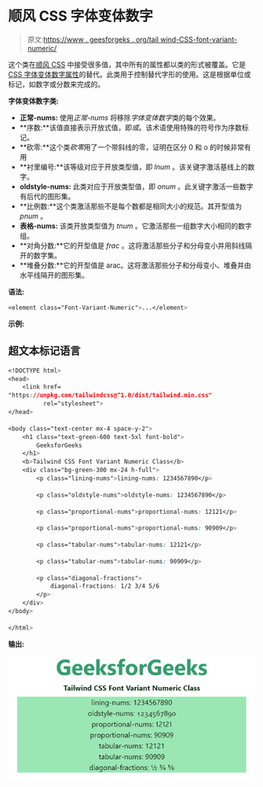 # 顺风 CSS 字体变体数字

> 原文:[https://www . geesforgeks . org/tail wind-CSS-font-variant-numeric/](https://www.geeksforgeeks.org/tailwind-css-font-variant-numeric/)

这个类在[顺风 CSS](https://www.geeksforgeeks.org/css-tailwind-introduction/) 中接受很多值，其中所有的属性都以类的形式被覆盖。它是 [CSS 字体变体数字属性](https://www.geeksforgeeks.org/css-font-variant-numeric-property/)的替代。此类用于控制替代字形的使用。这是根据单位或标记，如数字或分数来完成的。

**字体变体数字类:**

*   **正常-nums:** 使用*正常-nums* 将移除*字体变体数字*类的每个效果。
*   **序数:**该值直接表示开放式值，即*或*。该术语使用特殊的符号作为序数标记。
*   **砍零:**这个类*砍零*用了一个带斜线的零，证明在区分 0 和 o 的时候非常有用
*   **衬里编号:**该等级对应于开放类型值，即 *lnum* 。该关键字激活基线上的数字。
*   **oldstyle-nums:** 此类对应于开放类型值，即 *onum* 。此关键字激活一些数字有后代的图形集。
*   **比例数:**这个类激活那些不是每个数都是相同大小的规范。其开型值为 *pnum* 。
*   **表格-nums:** 该类开放类型值为 *tnum* 。它激活那些一组数字大小相同的数字组。
*   **对角分数:**它的开型值是 *frac* 。这将激活那些分子和分母变小并用斜线隔开的数字集。
*   **堆叠分数:**它的开型值是 arac。这将激活那些分子和分母变小、堆叠并由水平线隔开的图形集。

**语法:**

```css
<element class="Font-Variant-Numeric">...</element>
```

**示例:**

## 超文本标记语言

```css
<!DOCTYPE html> 
<head> 
    <link href=
"https://unpkg.com/tailwindcss@^1.0/dist/tailwind.min.css" 
          rel="stylesheet"> 
</head> 

<body class="text-center mx-4 space-y-2"> 
    <h1 class="text-green-600 text-5xl font-bold">
        GeeksforGeeks
    </h1> 
    <b>Tailwind CSS Font Variant Numeric Class</b> 
    <div class="bg-green-300 mx-24 h-full">
        <p class="lining-nums">lining-nums: 1234567890</p>

        <p class="oldstyle-nums">oldstyle-nums: 1234567890</p>

        <p class="proportional-nums">proportional-nums: 12121</p>

        <p class="proportional-nums">proportional-nums: 90909</p>

        <p class="tabular-nums">tabular-nums: 12121</p>

        <p class="tabular-nums">tabular-nums: 90909</p>

        <p class="diagonal-fractions">
            diagonal-fractions: 1/2 3/4 5/6
        </p>
    </div>
</body> 

</html>
```

**输出:**

![](img/377a9ec5ae472c534afe8ef0aa6c8ce1.png)